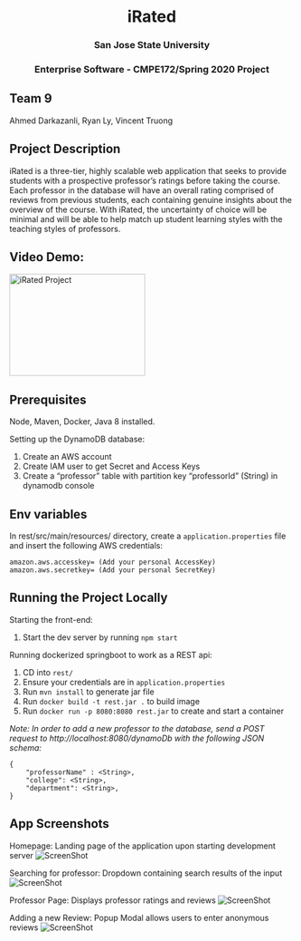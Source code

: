 <h1 align="center">iRated</h1>
<h3 align="center">San Jose State University</h3>
<h3 align="center">Enterprise Software - CMPE172/Spring 2020 Project</h3>

## Team 9

Ahmed Darkazanli, Ryan Ly, Vincent Truong

## Project Description

iRated is a three-tier, highly scalable web application that seeks to provide students with a prospective professor’s ratings before taking the course. Each professor in the database will have an overall rating comprised of reviews from previous students, each containing genuine insights about the overview of the course. With iRated, the uncertainty of choice will be minimal and will be able to help match up student learning styles with the teaching styles of professors.

## Video Demo:

<a href="http://www.youtube.com/watch?feature=player_embedded&v=vm9ttYwDIKg" target="_blank"><img src="https://i.ytimg.com/vi/vm9ttYwDIKg/maxresdefault.jpg" alt="iRated Project" width="240" height="180" /></a>

## Prerequisites

Node, Maven, Docker, Java 8 installed.

Setting up the DynamoDB database:
1. Create an AWS account
2. Create IAM user to get Secret and Access Keys
3. Create a “professor” table with partition key “professorId” (String) in dynamodb console

## Env variables
In rest/src/main/resources/ directory, create a `application.properties` file and insert the following AWS credentials: 

```
amazon.aws.accesskey= (Add your personal AccessKey)
amazon.aws.secretkey= (Add your personal SecretKey)
```

## Running the Project Locally

Starting the front-end:
1. Start the dev server by running `npm start`

Running dockerized springboot to work as a REST api:
1. CD into `rest/`
2. Ensure your credentials are in `application.properties`
2. Run `mvn install` to generate jar file
3. Run `docker build -t rest.jar .` to build image
4. Run `docker run -p 8080:8080 rest.jar` to create and start a container


*Note: In order to add a new professor to the database, send a POST request to http://localhost:8080/dynamoDb with the following JSON schema:*

```
{
    "professorName" : <String>,
    "college": <String>,
    "department": <String>,
}
```

## App Screenshots

Homepage: Landing page of the application upon starting development server
![ScreenShot](https://user-images.githubusercontent.com/29168903/81484739-f5cf2180-91fc-11ea-8e1e-ec411e7a7eef.png)

Searching for professor: Dropdown containing search results of the input
![ScreenShot](https://user-images.githubusercontent.com/29168903/81484740-f8ca1200-91fc-11ea-8431-270da17d7cd0.png)

Professor Page: Displays professor ratings and reviews
![ScreenShot](https://user-images.githubusercontent.com/29168903/81484742-fb2c6c00-91fc-11ea-913a-fdac3bad6f43.png)

Adding a new Review: Popup Modal allows users to enter anonymous reviews
![ScreenShot](https://user-images.githubusercontent.com/29168903/81484748-fff12000-91fc-11ea-81f6-f6a71fd68237.png)
